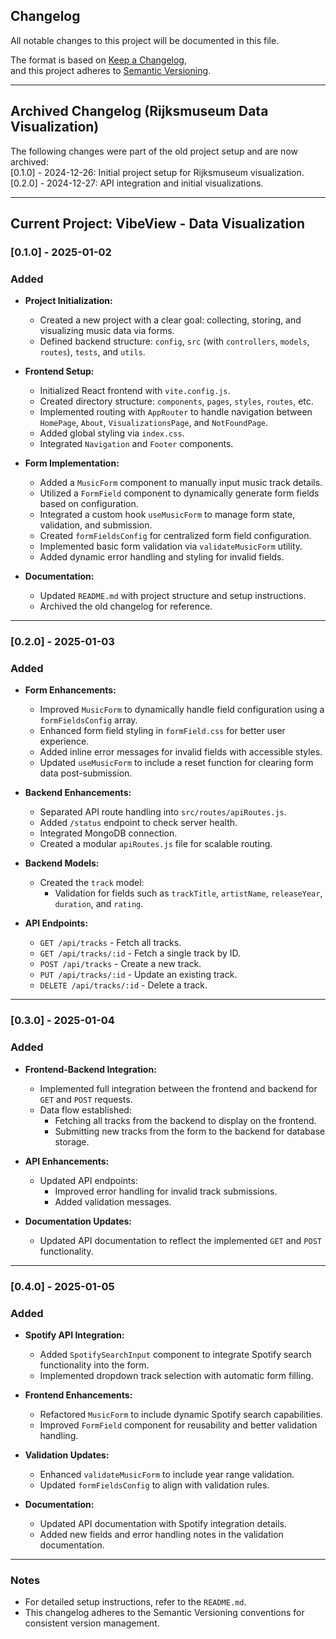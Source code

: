 ## **Changelog**

All notable changes to this project will be documented in this file.

The format is based on [Keep a Changelog](https://keepachangelog.com/en/1.0.0/),  
and this project adheres to [Semantic Versioning](https://semver.org/spec/v2.0.0.html).

---

## Archived Changelog (Rijksmuseum Data Visualization)

The following changes were part of the old project setup and are now archived:  
[0.1.0] - 2024-12-26: Initial project setup for Rijksmuseum visualization.  
[0.2.0] - 2024-12-27: API integration and initial visualizations.

---

## Current Project: VibeView - Data Visualization

### **[0.1.0]** - 2025-01-02

### Added

- **Project Initialization:**

  - Created a new project with a clear goal: collecting, storing, and visualizing music data via forms.
  - Defined backend structure: `config`, `src` (with `controllers`, `models`, `routes`), `tests`, and `utils`.

- **Frontend Setup:**

  - Initialized React frontend with `vite.config.js`.
  - Created directory structure: `components`, `pages`, `styles`, `routes`, etc.
  - Implemented routing with `AppRouter` to handle navigation between `HomePage`, `About`, `VisualizationsPage`, and `NotFoundPage`.
  - Added global styling via `index.css`.
  - Integrated `Navigation` and `Footer` components.

- **Form Implementation:**

  - Added a `MusicForm` component to manually input music track details.
  - Utilized a `FormField` component to dynamically generate form fields based on configuration.
  - Integrated a custom hook `useMusicForm` to manage form state, validation, and submission.
  - Created `formFieldsConfig` for centralized form field configuration.
  - Implemented basic form validation via `validateMusicForm` utility.
  - Added dynamic error handling and styling for invalid fields.

- **Documentation:**

  - Updated `README.md` with project structure and setup instructions.
  - Archived the old changelog for reference.

---

### **[0.2.0]** - 2025-01-03

### Added

- **Form Enhancements:**

  - Improved `MusicForm` to dynamically handle field configuration using a `formFieldsConfig` array.
  - Enhanced form field styling in `formField.css` for better user experience.
  - Added inline error messages for invalid fields with accessible styles.
  - Updated `useMusicForm` to include a reset function for clearing form data post-submission.

- **Backend Enhancements:**

  - Separated API route handling into `src/routes/apiRoutes.js`.
  - Added `/status` endpoint to check server health.
  - Integrated MongoDB connection.
  - Created a modular `apiRoutes.js` file for scalable routing.

- **Backend Models:**

  - Created the `track` model:
    - Validation for fields such as `trackTitle`, `artistName`, `releaseYear`, `duration`, and `rating`.

- **API Endpoints:**

  - `GET /api/tracks` - Fetch all tracks.
  - `GET /api/tracks/:id` - Fetch a single track by ID.
  - `POST /api/tracks` - Create a new track.
  - `PUT /api/tracks/:id` - Update an existing track.
  - `DELETE /api/tracks/:id` - Delete a track.

---

### **[0.3.0]** - 2025-01-04

### Added

- **Frontend-Backend Integration:**

  - Implemented full integration between the frontend and backend for `GET` and `POST` requests.
  - Data flow established:
    - Fetching all tracks from the backend to display on the frontend.
    - Submitting new tracks from the form to the backend for database storage.

- **API Enhancements:**

  - Updated API endpoints:
    - Improved error handling for invalid track submissions.
    - Added validation messages.

- **Documentation Updates:**

  - Updated API documentation to reflect the implemented `GET` and `POST` functionality.

---

### **[0.4.0]** - 2025-01-05

### Added

- **Spotify API Integration:**

  - Added `SpotifySearchInput` component to integrate Spotify search functionality into the form.
  - Implemented dropdown track selection with automatic form filling.

- **Frontend Enhancements:**

  - Refactored `MusicForm` to include dynamic Spotify search capabilities.
  - Improved `FormField` component for reusability and better validation handling.

- **Validation Updates:**

  - Enhanced `validateMusicForm` to include year range validation.
  - Updated `formFieldsConfig` to align with validation rules.

- **Documentation:**

  - Updated API documentation with Spotify integration details.
  - Added new fields and error handling notes in the validation documentation.

---

### **Notes**

- For detailed setup instructions, refer to the `README.md`.
- This changelog adheres to the Semantic Versioning conventions for consistent version management.
